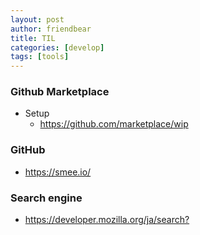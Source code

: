 ```yaml
---
layout: post
author: friendbear
title: TIL
categories: [develop]
tags: [tools]
---
```


### Github Marketplace
* Setup
  * <https://github.com/marketplace/wip>

### GitHub
* <https://smee.io/>

### Search engine
* <https://developer.mozilla.org/ja/search?>

